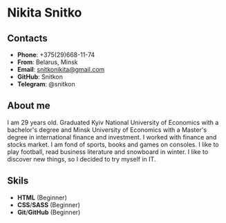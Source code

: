 # Nikita Snitko
## Contacts
* __Phone__: +375(29)668-11-74
* __From__: Belarus, Minsk
* __Email__: snitkonikita@gmail.com
* __GitHub__: Snitkon
* __Telegram__: @snitkon
## About me
I am 29 years old. Graduated Kyiv National University of Economics with a bachelor's degree and Minsk University of Economics with a Master's degree in international finance and investment. I worked with finance and stocks market. I am fond of sports, books and games on consoles. I like to play football, read business literature and snowboard in winter. I like to discover new things, so I decided to try myself in IT.
## Skils
* __HTML__ (Beginner)
* __CSS__/__SASS__ (Beginner)
* __Git__/__GitHub__ (Beginner)
